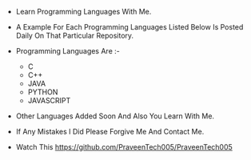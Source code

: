 - Learn Programming Languages With Me.
- A Example For Each Programming Languages Listed Below Is Posted Daily On That Particular Repository.
- Programming Languages Are :-

  - C
  - C++
  - JAVA
  - PYTHON
  - JAVASCRIPT

- Other Languages Added Soon And Also You Learn With Me.
- If Any Mistakes I Did Please Forgive Me And Contact Me.

- Watch This https://github.com/PraveenTech005/PraveenTech005
